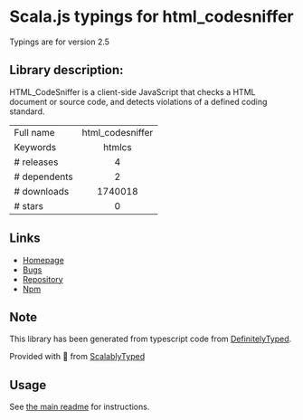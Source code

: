 
# Scala.js typings for html_codesniffer

Typings are for version 2.5

## Library description:
HTML_CodeSniffer is a client-side JavaScript that checks a HTML document or source code, and detects violations of a defined coding standard.

|                    |                 |
| ------------------ | :-------------: |
| Full name          | html_codesniffer |
| Keywords           | htmlcs |
| # releases         | 4 |
| # dependents       | 2 |
| # downloads        | 1740018 |
| # stars            | 0 |

## Links
- [Homepage](http://squizlabs.github.io/HTML_CodeSniffer/)
- [Bugs](https://github.com/squizlabs/HTML_CodeSniffer/issues)
- [Repository](https://github.com/squizlabs/HTML_CodeSniffer)
- [Npm](https://www.npmjs.com/package/html_codesniffer)
    


## Note
This library has been generated from typescript code from [DefinitelyTyped](https://definitelytyped.org).

Provided with :purple_heart: from [ScalablyTyped](https://github.com/oyvindberg/ScalablyTyped)

## Usage
See [the main readme](../../readme.md) for instructions.


